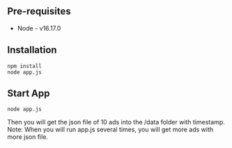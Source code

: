 ## Pre-requisites
* Node - v16.17.0

## Installation

```
npm install
node app.js
```

## Start App

```
node app.js
```

Then you will get the json file of 10 ads into the /data folder with timestamp.<br/>
Note: When you will run app.js several times, you will get more ads with more json file.
